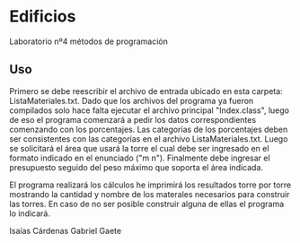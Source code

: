 # Edificios

Laboratorio nº4 métodos de programación

## Uso 

Primero se debe reescribir el archivo de entrada ubicado en esta carpeta: ListaMateriales.txt.
Dado que los archivos del programa ya fueron compilados solo hace falta ejecutar el archivo principal "Index.class", luego de eso el programa comenzará a pedir los datos correspondientes comenzando con los porcentajes. Las categorías de los porcentajes deben ser consistentes con las categorías en el archivo ListaMateriales.txt. Luego se solicitará el área que usará la torre el cual debe ser ingresado en el formato indicado en el enunciado ("m n"). Finalmente debe ingresar el presupuesto seguido del peso máximo que soporta el área indicada.

El programa realizará los cálculos he imprimirá los resultados torre por torre mostrando la cantidad y nombre de los materales necesarios para construir las torres. En caso de no ser posible construir alguna de ellas el programa lo indicará.

Isaías Cárdenas
Gabriel Gaete